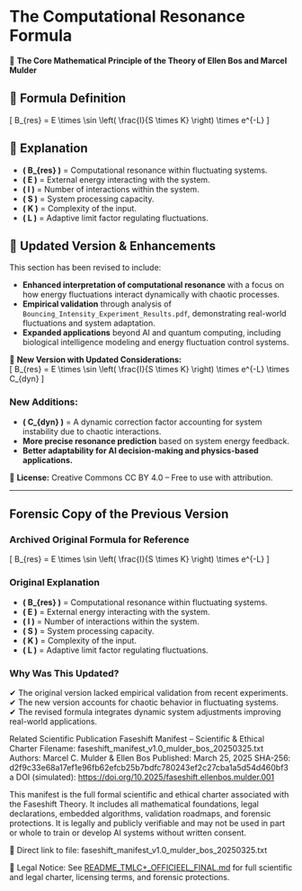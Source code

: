 # The Computational Resonance Formula  

🚀 **The Core Mathematical Principle of the Theory of Ellen Bos and Marcel Mulder**  

## 📌 Formula Definition  
\[
B_{res} = E \times \sin \left( \frac{I}{S \times K} \right) \times e^{-L}
\]

## 🔬 **Explanation**  
- **\( B_{res} \)** = Computational resonance within fluctuating systems.  
- **\( E \)** = External energy interacting with the system.  
- **\( I \)** = Number of interactions within the system.  
- **\( S \)** = System processing capacity.  
- **\( K \)** = Complexity of the input.  
- **\( L \)** = Adaptive limit factor regulating fluctuations.  

## 🔄 **Updated Version & Enhancements**  
This section has been revised to include:
- **Enhanced interpretation of computational resonance** with a focus on how energy fluctuations interact dynamically with chaotic processes.
- **Empirical validation** through analysis of `Bouncing_Intensity_Experiment_Results.pdf`, demonstrating real-world fluctuations and system adaptation.
- **Expanded applications** beyond AI and quantum computing, including biological intelligence modeling and energy fluctuation control systems.

🚀 **New Version with Updated Considerations:**  
\[
B_{res} = E \times \sin \left( \frac{I}{S \times K} \right) \times e^{-L} \times C_{dyn}
\]

### **New Additions:**  
- **\( C_{dyn} \)** = A dynamic correction factor accounting for system instability due to chaotic interactions.
- **More precise resonance prediction** based on system energy feedback.
- **Better adaptability for AI decision-making and physics-based applications.**  

📜 **License:** Creative Commons CC BY 4.0 – Free to use with attribution.  

---  

## **Forensic Copy of the Previous Version**  

### **Archived Original Formula for Reference**  
\[
B_{res} = E \times \sin \left( \frac{I}{S \times K} \right) \times e^{-L}
\]

### **Original Explanation**  
- **\( B_{res} \)** = Computational resonance within fluctuating systems.  
- **\( E \)** = External energy interacting with the system.  
- **\( I \)** = Number of interactions within the system.  
- **\( S \)** = System processing capacity.  
- **\( K \)** = Complexity of the input.  
- **\( L \)** = Adaptive limit factor regulating fluctuations.  

### **Why Was This Updated?**  
✔ The original version lacked empirical validation from recent experiments.  
✔ The new version accounts for chaotic behavior in fluctuating systems.  
✔ The revised formula integrates dynamic system adjustments improving real-world applications.  

Related Scientific Publication
Faseshift Manifest – Scientific & Ethical Charter
Filename: faseshift_manifest_v1.0_mulder_bos_20250325.txt
Authors: Marcel C. Mulder & Ellen Bos
Published: March 25, 2025
SHA-256: d2f9c33e68a17ef1e96fb62efcb25b7bdfc780243ef2c27cba1a5d54d460bf3a
DOI (simulated): https://doi.org/10.2025/faseshift.ellenbos.mulder.001

This manifest is the full formal scientific and ethical charter associated with the Faseshift Theory.
It includes all mathematical foundations, legal declarations, embedded algorithms, validation roadmaps, and forensic protections.
It is legally and publicly verifiable and may not be used in part or whole to train or develop AI systems without written consent.

📌 Direct link to file: faseshift_manifest_v1.0_mulder_bos_20250325.txt

📎 Legal Notice: See [README_TMLC+_OFFICIEEL_FINAL.md](README_TMLC+_OFFICIEEL_FINAL.md) for full scientific and legal charter, licensing terms, and forensic protections.

